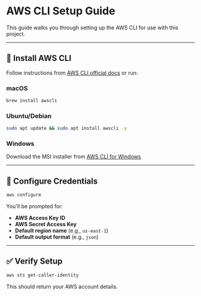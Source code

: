 # AWS CLI Setup Guide

This guide walks you through setting up the AWS CLI for use with this project.

---

## 🔧 Install AWS CLI

Follow instructions from [AWS CLI official docs](https://docs.aws.amazon.com/cli/latest/userguide/install-cliv2.html) or run:

### macOS

```bash
brew install awscli
```

### Ubuntu/Debian

```bash
sudo apt update && sudo apt install awscli -y
```

### Windows

Download the MSI installer from [AWS CLI for Windows](https://docs.aws.amazon.com/cli/latest/userguide/install-cliv2-windows.html)

---

## 🔐 Configure Credentials

```bash
aws configure
```

You'll be prompted for:

- **AWS Access Key ID**
- **AWS Secret Access Key**
- **Default region name** (e.g., `us-east-1`)
- **Default output format** (e.g., `json`)

---

## ✅ Verify Setup

```bash
aws sts get-caller-identity
```

This should return your AWS account details.
